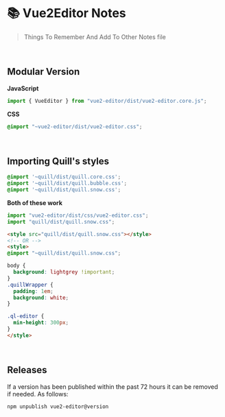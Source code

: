 # :books: Vue2Editor Notes

> Things To Remember And Add To Other Notes file

<br>

## Modular Version

**JavaScript**

``` js
import { VueEditor } from "vue2-editor/dist/vue2-editor.core.js";
```

**CSS**

``` css
@import "~vue2-editor/dist/vue2-editor.css";
```

<br>

## Importing Quill's styles

``` css
@import '~quill/dist/quill.core.css';
@import '~quill/dist/quill.bubble.css';
@import '~quill/dist/quill.snow.css';
```

**Both of these work**

``` js
import "vue2-editor/dist/css/vue2-editor.css";
import "quill/dist/quill.snow.css";
```

``` html
<style src="quill/dist/quill.snow.css"></style>
<!-- OR -->
<style>
@import "~quill/dist/quill.snow.css";

body {
  background: lightgrey !important;
}
.quillWrapper {
  padding: 1em;
  background: white;
}

.ql-editor {
  min-height: 300px;
}
</style>
```

<br>

## Releases

If a version has been published within the past 72 hours it can be removed if needed.
As follows:

``` bash
npm unpublish vue2-editor@version
```

